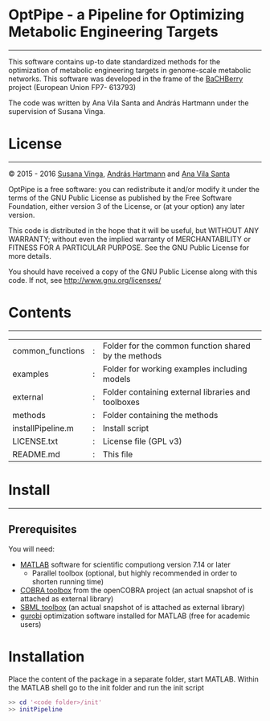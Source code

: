 # OptPipe - a Pipeline for Optimizing Metabolic Engineering Targets
---
This software contains up-to date standardized methods for the optimization of metabolic engineering targets in genome-scale metabolic networks. This software was developed in the frame of the
[BaCHBerry] project (European Union FP7- 613793)

The code was written by Ana Vila Santa and András Hartmann under the supervision of Susana Vinga.

# License
---
© 2015 - 2016 [Susana Vinga], [András Hartmann] and [Ana Vila Santa]

OptPipe is a free software: you can redistribute it and/or modify
it under the terms of the GNU Public License as published by
the Free Software Foundation, either version 3 of the License, or
(at your option) any later version.

This code is distributed in the hope that it will be useful,
but WITHOUT ANY WARRANTY; without even the implied warranty of
MERCHANTABILITY or FITNESS FOR A PARTICULAR PURPOSE. See the
GNU Public License for more details.

You should have received a copy of the GNU Public License
along with this code. If not, see http://www.gnu.org/licenses/

# Contents
---

|                    | |                                                      |
|--------------------|-|------------------------------------------------------|
|common_functions    |:| Folder for the common function shared by the methods|
|examples            |:| Folder for working examples including models|
|external            |:| Folder containing external libraries and toolboxes|
|methods             |:| Folder containing the methods|
|installPipeline.m   |:| Install script|
|LICENSE.txt         |:| License file (GPL v3)|
|README.md           |:| This file|

# Install
---
## Prerequisites
You will need:
- [MATLAB] software for scientific computiong version 7.14 or later
    - Parallel toolbox (optional, but highly recommended in order to shorten running time)
- [COBRA toolbox] from the openCOBRA project (an actual snapshot of is attached as external library)
- [SBML toolbox] (an actual snapshot of is attached as external library)
- [gurobi] optimization software installed for MATLAB (free for academic users)

# Installation
Place the content of the package in a separate folder, start MATLAB.
Within the MATLAB shell go to the init folder and run the init script
```matlab
>> cd '<code folder>/init'
>> initPipeline
```

[BaCHBerry]: <http://www.bachberry.eu/>

[MATLAB]: <http://www.mathworks.com/products/matlab>
[COBRA toolbox]: <http://opencobra.github.io/cobratoolbox/>
[SBML toolbox]: <http://sbml.org/Software/SBMLToolbox>
[gurobi]: <http://www.gurobi.com/>

[Susana Vinga]: <mailto:susanavinga@tecnico.ulisboa.pt>
[András Hartmann]: <mailto:andras.hartmann@gmail.com>
[Ana Vila Santa]: <mailto:vilasanta.ana@gmail.com>
